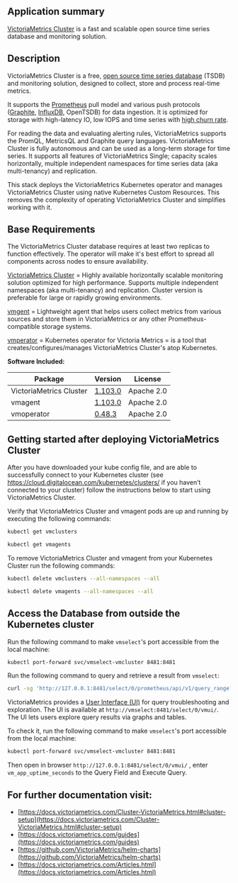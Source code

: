 ## Application summary

[VictoriaMetrics Cluster](https://docs.victoriametrics.com/cluster-victoriametrics/) is a fast and scalable open source time series database and monitoring solution.

## Description

VictoriaMetrics Cluster is a free, [open source time series database](https://en.wikipedia.org/wiki/Time_series_database) (TSDB) and monitoring solution,
designed to collect, store and process real-time metrics.

It supports the [Prometheus](https://en.wikipedia.org/wiki/Prometheus_(software)) pull model and various push protocols ([Graphite](https://en.wikipedia.org/wiki/Graphite_(software)), [InfluxDB](https://en.wikipedia.org/wiki/InfluxDB), OpenTSDB) 
for data ingestion. It is optimized for storage with high-latency IO, low IOPS and time series with [high churn rate](https://docs.victoriametrics.com/faq/#what-is-high-churn-rate).

For reading the data and evaluating alerting rules, VictoriaMetrics supports the PromQL, MetricsQL and Graphite query languages.
VictoriaMetrics Cluster is fully autonomous and can be used as a long-term storage for time series. It supports all features of VictoriaMetrics Single;
capacity scales horizontally, multiple independent namespaces for time series data  (aka multi-tenancy) and replication.

This stack deploys the VictoriaMetrics Kubernetes operator and manages
VictoriaMetrics Cluster using native Kubernetes Custom Resources. This removes the
complexity of operating VictoriaMetrics Cluster and simplifies working with it.

## Base Requirements

The VictoriaMetrics Cluster database requires at least two replicas to function
effectively. The operator will make it's best effort to spread all components
across nodes to ensure availability.

[VictoriaMetrics Cluster](https://docs.victoriametrics.com/cluster-victoriametrics/)  =  Highly available horizontally scalable monitoring solution optimized for high performance.  Supports multiple independent namespaces (aka multi-tenancy) and replication. Cluster version is preferable for large or rapidly growing environments.

[vmgent](https://docs.victoriametrics.com/vmagent/) = Lightweight agent that helps users collect metrics from various sources and store them in VictoriaMetrics or any other Prometheus-compatible storage systems.

[vmperator](https://docs.victoriametrics.com/operator/) = Kubernetes operator for Victoria Metrics = is a tool that creates/configures/manages VictoriaMetrics Cluster's atop Kubernetes.

**Software Included:**

| Package  | Version | License |
| ------------- | ------------- | ------------- |
| VictoriaMetrics Cluster  | [1.103.0](hhttps://docs.victoriametrics.com/changelog/#v11030)  | Apache 2.0  |
| vmagent  | [1.103.0](https://docs.victoriametrics.com/changelog/#v11030)  | Apache 2.0  |
| vmoperator  | [0.48.3](https://docs.victoriametrics.com/operator/changelog/#v0483---29-sep-2024)  | Apache 2.0  |

## Getting started after deploying VictoriaMetrics Cluster

After you have downloaded your kube config file, and are able to successfully connect to your Kubernetes cluster (see https://cloud.digitalocean.com/kubernetes/clusters/ if you haven’t connected to your cluster) follow the instructions below to start using VictoriaMetrics Cluster.

Verify that VictoriaMetrics Cluster and vmagent pods are up and running by executing the following commands:

```bash
kubectl get vmclusters
```

```bash
kubectl get vmagents
```

To remove VictoriaMetrics Cluster and vmagent from your Kubernetes Cluster run the following commands:

```bash
kubectl delete vmclusters --all-namespaces --all
```

```bash
kubectl delete vmagents --all-namespaces --all
```

## Access the Database from outside the Kubernetes cluster

Run the following command to make `vmselect`'s port accessible from the local machine:

```bash
kubectl port-forward svc/vmselect-vmcluster 8481:8481
```

Run the following command to query and retrieve a result from `vmselect`:

```bash
curl -sg 'http://127.0.0.1:8481/select/0/prometheus/api/v1/query_range?query=vm_app_uptime_seconds' | jq
```

VictoriaMetrics provides a [User Interface  (UI)](https://docs.victoriametrics.com/Single-server-VictoriaMetrics.html#vmui) for query troubleshooting and exploration. The UI is available at `http://vmselect:8481/select/0/vmui/`. The UI lets users explore query results via graphs and tables.

To check it, run the following command to make `vmselect`'s port accessible from the local machine:

```bash
kubectl port-forward svc/vmselect-vmcluster 8481:8481
```

Then open in browser `http://127.0.0.1:8481/select/0/vmui/` , enter `vm_app_uptime_seconds` to the Query Field and Execute Query.

## For further documentation visit:

- [https://docs.victoriametrics.com/Cluster-VictoriaMetrics.html#cluster-setup](https://docs.victoriametrics.com/Cluster-VictoriaMetrics.html#cluster-setup)
- [https://docs.victoriametrics.com/guides](https://docs.victoriametrics.com/guides)
- [https://github.com/VictoriaMetrics/helm-charts](https://github.com/VictoriaMetrics/helm-charts)
- [https://docs.victoriametrics.com/Articles.html](https://docs.victoriametrics.com/Articles.html)